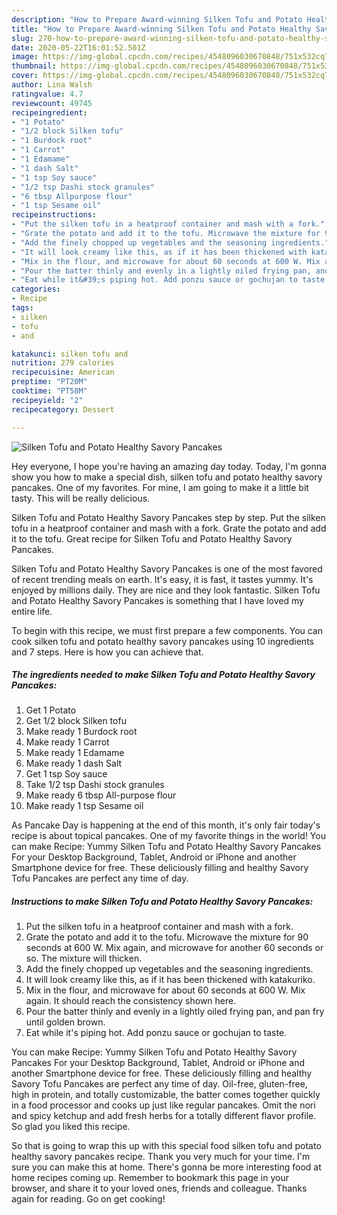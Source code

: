 ```yaml
---
description: "How to Prepare Award-winning Silken Tofu and Potato Healthy Savory Pancakes"
title: "How to Prepare Award-winning Silken Tofu and Potato Healthy Savory Pancakes"
slug: 270-how-to-prepare-award-winning-silken-tofu-and-potato-healthy-savory-pancakes
date: 2020-05-22T16:01:52.501Z
image: https://img-global.cpcdn.com/recipes/4548096030670848/751x532cq70/silken-tofu-and-potato-healthy-savory-pancakes-recipe-main-photo.jpg
thumbnail: https://img-global.cpcdn.com/recipes/4548096030670848/751x532cq70/silken-tofu-and-potato-healthy-savory-pancakes-recipe-main-photo.jpg
cover: https://img-global.cpcdn.com/recipes/4548096030670848/751x532cq70/silken-tofu-and-potato-healthy-savory-pancakes-recipe-main-photo.jpg
author: Lina Walsh
ratingvalue: 4.7
reviewcount: 49745
recipeingredient:
- "1 Potato"
- "1/2 block Silken tofu"
- "1 Burdock root"
- "1 Carrot"
- "1 Edamame"
- "1 dash Salt"
- "1 tsp Soy sauce"
- "1/2 tsp Dashi stock granules"
- "6 tbsp Allpurpose flour"
- "1 tsp Sesame oil"
recipeinstructions:
- "Put the silken tofu in a heatproof container and mash with a fork."
- "Grate the potato and add it to the tofu. Microwave the mixture for 90 seconds at 600 W. Mix again, and microwave for another 60 seconds or so. The mixture will thicken."
- "Add the finely chopped up vegetables and the seasoning ingredients."
- "It will look creamy like this, as if it has been thickened with katakuriko."
- "Mix in the flour, and microwave for about 60 seconds at 600 W. Mix again. It should reach the consistency shown here."
- "Pour the batter thinly and evenly in a lightly oiled frying pan, and pan fry until golden brown."
- "Eat while it&#39;s piping hot. Add ponzu sauce or gochujan to taste."
categories:
- Recipe
tags:
- silken
- tofu
- and

katakunci: silken tofu and 
nutrition: 279 calories
recipecuisine: American
preptime: "PT20M"
cooktime: "PT58M"
recipeyield: "2"
recipecategory: Dessert

---
```



![Silken Tofu and Potato Healthy Savory Pancakes](https://img-global.cpcdn.com/recipes/4548096030670848/751x532cq70/silken-tofu-and-potato-healthy-savory-pancakes-recipe-main-photo.jpg)

Hey everyone, I hope you're having an amazing day today. Today, I'm gonna show you how to make a special dish, silken tofu and potato healthy savory pancakes. One of my favorites. For mine, I am going to make it a little bit tasty. This will be really delicious.

Silken Tofu and Potato Healthy Savory Pancakes step by step. Put the silken tofu in a heatproof container and mash with a fork. Grate the potato and add it to the tofu. Great recipe for Silken Tofu and Potato Healthy Savory Pancakes.

Silken Tofu and Potato Healthy Savory Pancakes is one of the most favored of recent trending meals on earth. It's easy, it is fast, it tastes yummy. It's enjoyed by millions daily. They are nice and they look fantastic. Silken Tofu and Potato Healthy Savory Pancakes is something that I have loved my entire life.


To begin with this recipe, we must first prepare a few components. You can cook silken tofu and potato healthy savory pancakes using 10 ingredients and 7 steps. Here is how you can achieve that.

<!--inarticleads1-->

##### The ingredients needed to make Silken Tofu and Potato Healthy Savory Pancakes:

1. Get 1 Potato
1. Get 1/2 block Silken tofu
1. Make ready 1 Burdock root
1. Make ready 1 Carrot
1. Make ready 1 Edamame
1. Make ready 1 dash Salt
1. Get 1 tsp Soy sauce
1. Take 1/2 tsp Dashi stock granules
1. Make ready 6 tbsp All-purpose flour
1. Make ready 1 tsp Sesame oil


As Pancake Day is happening at the end of this month, it&#39;s only fair today&#39;s recipe is about topical pancakes. One of my favorite things in the world! You can make Recipe: Yummy Silken Tofu and Potato Healthy Savory Pancakes For your Desktop Background, Tablet, Android or iPhone and another Smartphone device for free. These deliciously filling and healthy Savory Tofu Pancakes are perfect any time of day. 

<!--inarticleads2-->

##### Instructions to make Silken Tofu and Potato Healthy Savory Pancakes:

1. Put the silken tofu in a heatproof container and mash with a fork.
1. Grate the potato and add it to the tofu. Microwave the mixture for 90 seconds at 600 W. Mix again, and microwave for another 60 seconds or so. The mixture will thicken.
1. Add the finely chopped up vegetables and the seasoning ingredients.
1. It will look creamy like this, as if it has been thickened with katakuriko.
1. Mix in the flour, and microwave for about 60 seconds at 600 W. Mix again. It should reach the consistency shown here.
1. Pour the batter thinly and evenly in a lightly oiled frying pan, and pan fry until golden brown.
1. Eat while it&#39;s piping hot. Add ponzu sauce or gochujan to taste.


You can make Recipe: Yummy Silken Tofu and Potato Healthy Savory Pancakes For your Desktop Background, Tablet, Android or iPhone and another Smartphone device for free. These deliciously filling and healthy Savory Tofu Pancakes are perfect any time of day. Oil-free, gluten-free, high in protein, and totally customizable, the batter comes together quickly in a food processor and cooks up just like regular pancakes. Omit the nori and spicy ketchup and add fresh herbs for a totally different flavor profile. So glad you liked this recipe. 

So that is going to wrap this up with this special food silken tofu and potato healthy savory pancakes recipe. Thank you very much for your time. I'm sure you can make this at home. There's gonna be more interesting food at home recipes coming up. Remember to bookmark this page in your browser, and share it to your loved ones, friends and colleague. Thanks again for reading. Go on get cooking!
